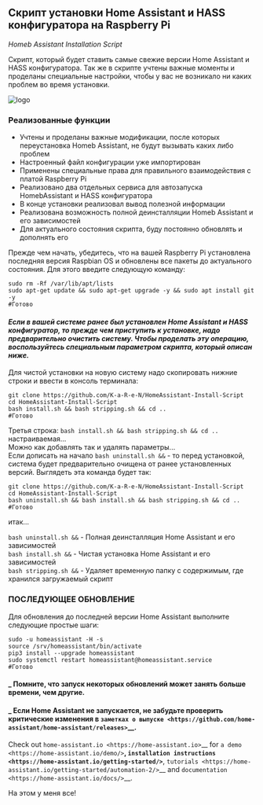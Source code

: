 ## Скрипт установки Home Assistant и HASS конфигуратора на Raspberry Pi
_Homeb Assistant Installation Script_

Cкрипт, который будет ставить самые свежие версии Home Assistant и HASS конфигуратора. Так же в скрипте учтены важные моменты и проделаны специальные настройки, чтобы у вас не возникало ни каких проблем во время установки.

![logo](https://sprut.ai/static/media/cache/00/05/83/40/2369/50963/1600x_image.png?1580879891)   

### Реализованные функции
* Учтены и проделаны важные модификации, после которых переустановка Homeb Assistant, не будут вызывать каких либо  проблем
* Настроенный файл конфигурации уже импортирован
* Применены специальные права для правильного взаимодействия с платой Raspberry Pi
* Реализовано два отдельных сервиса для автозапуска HomebAssistant и HASS конфигуратора
* В конце установки реализовал вывод полезной информации
* Реализована возможность полной деинсталляции Homeb Assistant и его зависимостей
* Для актуального состояния скрипта, буду постоянно обновлять и дополнять его

Прежде чем начать, убедитесь, что на вашей Raspberry Pi установлена последняя версия Raspbian OS и обновлены все пакеты до актуального состояния. Для этого введите следующую команду:

```
sudo rm -Rf /var/lib/apt/lists
sudo apt-get update && sudo apt-get upgrade -y && sudo apt install git -y
#Готово
```
#### _Если в  вашей системе ранее был установлен Home Assistant и HASS конфигуратор, то прежде чем приступить к установке, надо предварительно очистить систему. Чтобы проделать эту операцию, воспользуйтесь специальным параметром скрипта, который описан ниже._

Для чистой установки на новую систему надо скопировать нижние строки и ввести в консоль терминала:

```
git clone https://github.com/K-a-R-e-N/HomeAssistant-Install-Script
cd HomeAssistant-Install-Script
bash install.sh && bash stripping.sh && cd ..
#Готово
```
Третья строка: `bash install.sh && bash stripping.sh && cd ..` настраиваемая...  
Можно как добавлять так и удалять параметры...  
Если дописать на начало `bash uninstall.sh &&` - то перед установкой, система будет предварительно очищена от ранее установленных версий. Выглядеть эта команда будет так:

```
git clone https://github.com/K-a-R-e-N/HomeAssistant-Install-Script
cd HomeAssistant-Install-Script
bash uninstall.sh && bash install.sh && bash stripping.sh && cd ..
#Готово
```
итак...

`bash uninstall.sh &&` - Полная деинсталляция Home Assistant и его зависимостей  
`bash install.sh &&` - Чистая установка Home Assistant и его зависимостей  
`bash stripping.sh &&` - Удаляет временную папку с содержимым, где хранился загружаемый скрипт  

### ПОСЛЕДУЮЩЕЕ ОБНОВЛЕНИЕ
Для обновления до последней версии Home Assistant выполните следующие простые шаги:
```
sudo -u homeassistant -H -s
source /srv/homeassistant/bin/activate
pip3 install --upgrade homeassistant
sudo systemctl restart homeassistant@homeassistant.service 
#Готово
```
#### _ Помните, что запуск некоторых обновлений может занять больше времени, чем другие.
#### _ Если Home Assistant не запускается, не забудьте проверить критические изменения в `заметках о выпуске <https://github.com/home-assistant/home-assistant/releases>`__.


Check out `home-assistant.io <https://home-assistant.io>`__ for `a
demo <https://home-assistant.io/demo/>`__, `installation instructions <https://home-assistant.io/getting-started/>`__,
`tutorials <https://home-assistant.io/getting-started/automation-2/>`__ and `documentation <https://home-assistant.io/docs/>`__.

На этом у меня все!
